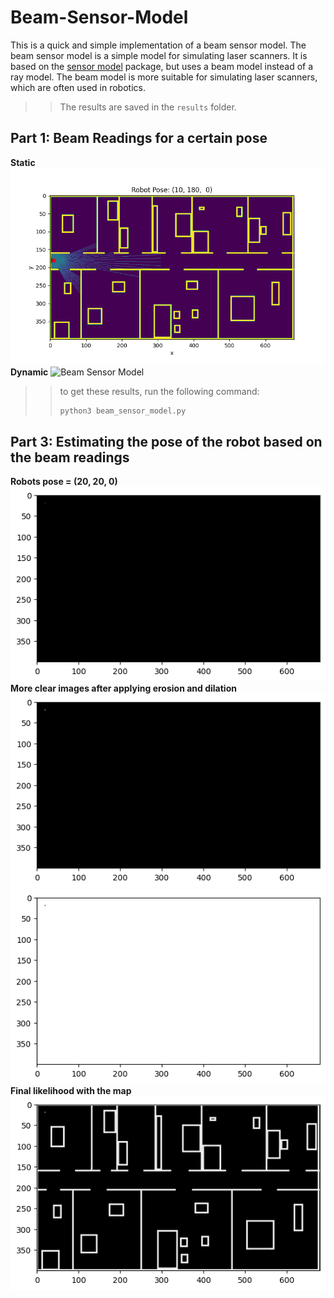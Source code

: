# Beam-Sensor-Model
This is a quick and simple implementation of a beam sensor model. The beam sensor model is a simple model for simulating laser scanners. It is based on the [sensor model](http://wiki.ros.org/sensor_model) package, but uses a beam model instead of a ray model. The beam model is more suitable for simulating laser scanners, which are often used in robotics.
>> The results are saved in the `results` folder.
## Part 1: Beam Readings for a certain pose
**Static**
![Beam Sensor Model](results/Figure_1.png)
**Dynamic**
![Beam Sensor Model](results/map.gif)
>> to get these results, run the following command:
>> ```bash
>> python3 beam_sensor_model.py
>> ```

## Part 3: Estimating the pose of the robot based on the beam readings

**Robots pose = (20, 20, 0)**
![pose estimation](results/output.png)
**More clear images after applying erosion and dilation**
![pose estimation](results/outputDilated.png)
![pose estimation](results/outputEroted.png)
**Final likelihood with the map**
![pose estimation](results/outputTotalWithDilation.png)

